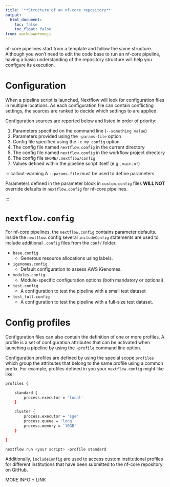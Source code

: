 ```yaml
---
title: '**Structure of an nf-core repository**'
output:
  html_document:
    toc: false
    toc_float: false
from: markdown+emoji
---
```


nf-core pipelines start from a template and follow the same structure. Although you won’t need to edit the code base to run an nf-core pipeline, having a basic understanding of the repository structure will help you configure its execution.

# Configuration

When a pipeline script is launched, Nextflow will look for configuration files in multiple locations. As each configuration file can contain conflicting settings, the sources are ranked to decide which settings to are applied.

Configuration sources are reported below and listed in order of priority:

1. Parameters specified on the command line (`--something value`)
2. Parameters provided using the `-params-file` option
3. Config file specified using the `-c my_config` option
4. The config file named `nextflow.config` in the current directory
5. The config file named `nextflow.config` in the workflow project directory
6. The config file `$HOME/.nextflow/config`
7. Values defined within the pipeline script itself (e.g., `main.nf`)

::: callout-warning
A `--params-file` must be used to define parameters.

Parameters defined in the parameter block in `custom.config` files **WILL NOT** override defaults in `nextflow.config` for nf-core pipelines.

:::

# `nextflow.config`

For nf-core pipelines, the `nextflow.config` contains parameter defaults. Inside the `nextflow.`config several `includeConfig` statements are used to include additional `.config` files from the `conf/` folder.

- `base.config`
  - Generous resource allocations using labels.
- `igenomes.config`
  - Default configuration to assess AWS iGenomes.
- `modules.config`
  - Module-specific configuration options (both mandatory or optional).
- `test.config`
  - A configuration to test the pipeline with a small test dataset
- `test_full.config`
  - A configuration to test the pipeline with a full-size test dataset.

# Config profiles

Configuration files can also contain the definition of one or more profiles. A profile is a set of configuration attributes that can be activated when launching a pipeline by using the `-profile` command line option.

Configuration profiles are defined by using the special scope `profiles` which group the attributes that belong to the same profile using a common prefix. For example, profiles defined in you your `nextflow.config` might like like:

```bash
profiles {

    standard {
        process.executor = 'local'
    }

    cluster {
        process.executor = 'sge'
        process.queue = 'long'
        process.memory = '10GB'
    }

}
```

```bash
nextflow run <your script> -profile standard
```

Additionally, `includeConfig` are used to access custom institutional profiles for different institutions that have been submitted to the nf-core repository on GitHub.

MORE INFO + LINK
